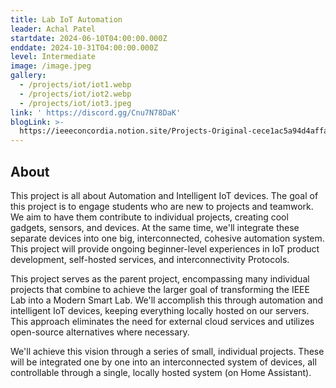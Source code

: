 ```yaml
---
title: Lab IoT Automation
leader: Achal Patel
startdate: 2024-06-10T04:00:00.000Z
enddate: 2024-10-31T04:00:00.000Z
level: Intermediate
image: /image.jpeg
gallery:
  - /projects/iot/iot1.webp
  - /projects/iot/iot2.webp
  - /projects/iot/iot3.jpeg
link: ' https://discord.gg/Cnu7N78DaK'
blogLink: >-
  https://ieeeconcordia.notion.site/Projects-Original-cece1ac5a94d4affa9845ac8855afe3a
---
```


## About

This project is all about Automation and Intelligent IoT devices. The goal of this project is to engage students who are new to projects and teamwork. We aim to have them contribute to individual projects, creating cool gadgets, sensors, and devices. At the same time, we'll integrate these separate devices into one big, interconnected, cohesive automation system. This project will provide ongoing beginner-level experiences in IoT product development, self-hosted services, and interconnectivity Protocols.

This project serves as the parent project, encompassing many individual projects that combine to achieve the larger goal of transforming the IEEE Lab into a Modern Smart Lab. We'll accomplish this through automation and intelligent IoT devices, keeping everything locally hosted on our servers. This approach eliminates the need for external cloud services and utilizes open-source alternatives where necessary.

We'll achieve this vision through a series of small, individual projects. These will be integrated one by one into an interconnected system of devices, all controllable through a single, locally hosted system (on Home Assistant).
